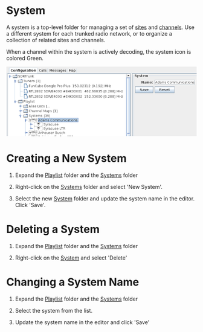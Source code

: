 # System #

A system is a top-level folder for managing a set of [sites](Site.md) and [channels](Channel.md).  Use a different system for each trunked radio network, or to organize a collection of related sites and channels.

When a channel within the system is actively decoding, the system icon is colored Green.

![](images/System.png)

# Creating a New System #

1. Expand the [Playlist](Playlist.md) folder and the [Systems](Systems.md) folder

2. Right-click on the [Systems](Systems.md) folder and select 'New System'.

3. Select the new [System](System.md) folder and update the system name in the editor.  Click 'Save'.

# Deleting a System #

1. Expand the [Playlist](Playlist.md) folder and the [Systems](Systems.md) folder

2. Right-click on the [System](System.md) and select 'Delete'

# Changing a System Name #

1. Expand the [Playlist](Playlist.md) folder and the [Systems](Systems.md) folder

2. Select the system from the list.

3. Update the system name in the editor and click 'Save'